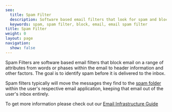 ```yaml
---
seo:
  title: Spam Filter
  description: Software based email filters that look for spam and block it from going to the inbox.
  keywords: spam, spam filter, block, email, email spam filter
title: Spam Filter
weight: 0
layout: page
navigation:
  show: false
---
```


Spam Filters are software based email filters that block email on a range of attributes from words or phases within the email to header information and other factors. The goal is to identify spam before it is delivered to the inbox.

Spam filters typically will move the messages they find to the [spam folder]({{root_url}}/Glossary/bulk_mail_folder.html) within the user's respective email application, keeping that email out of the user's inbox entirely.

To get more information please check out our [Email Infrastructure Guide](http://resources.sendgrid.com/email-infrastructure-guide/?mc=SendGrid%20Documentation)
